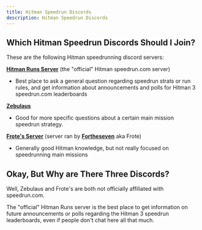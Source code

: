 ```yaml
---
title: Hitman Speedrun Discords
description: Hitman Speedrun Discords
---
```


## Which Hitman Speedrun Discords Should I Join?

These are the following Hitman speedrunning discord servers:

**[Hitman Runs Server](https://discord.gg/TKH8yGkDns)** (the "official" Hitman speedrun.com server)

- Best place to ask a general question regarding speedrun strats or run rules, and get information about announcements and polls for Hitman 3 speedrun.com leaderboards

**[Zebulaus](https://discord.gg/HRhnrSgE9s)**

- Good for more specific questions about a certain main mission speedrun strategy.

**[Frote's Server](https://discord.com/invite/kVMBEZA)** (server ran by **[Fortheseven](https://www.speedrun.com/user/Fortheseven)** aka Frote)

- Generally good Hitman knowledge, but not really focused on speedrunning main missions

## Okay, But Why are There Three Discords?

Well, Zebulaus and Frote's are both not officially affiliated with speedrun.com.

The "official" Hitman Runs server is the best place to get information on future announcements or polls regarding the Hitman 3 speedrun leaderboards, even if people don't chat here all that much.
